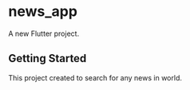 # news_app

A new Flutter project.

## Getting Started

This project created to search for any news in world.





